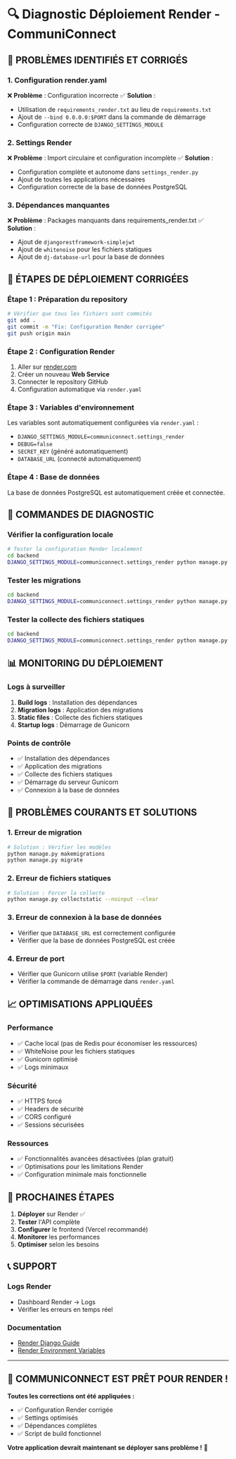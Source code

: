 # 🔍 Diagnostic Déploiement Render - CommuniConnect

## 🚨 PROBLÈMES IDENTIFIÉS ET CORRIGÉS

### 1. **Configuration render.yaml**
❌ **Problème** : Configuration incorrecte
✅ **Solution** : 
- Utilisation de `requirements_render.txt` au lieu de `requirements.txt`
- Ajout de `--bind 0.0.0.0:$PORT` dans la commande de démarrage
- Configuration correcte de `DJANGO_SETTINGS_MODULE`

### 2. **Settings Render**
❌ **Problème** : Import circulaire et configuration incomplète
✅ **Solution** : 
- Configuration complète et autonome dans `settings_render.py`
- Ajout de toutes les applications nécessaires
- Configuration correcte de la base de données PostgreSQL

### 3. **Dépendances manquantes**
❌ **Problème** : Packages manquants dans requirements_render.txt
✅ **Solution** : 
- Ajout de `djangorestframework-simplejwt`
- Ajout de `whitenoise` pour les fichiers statiques
- Ajout de `dj-database-url` pour la base de données

## 🚀 ÉTAPES DE DÉPLOIEMENT CORRIGÉES

### **Étape 1 : Préparation du repository**
```bash
# Vérifier que tous les fichiers sont commités
git add .
git commit -m "Fix: Configuration Render corrigée"
git push origin main
```

### **Étape 2 : Configuration Render**
1. Aller sur [render.com](https://render.com)
2. Créer un nouveau **Web Service**
3. Connecter le repository GitHub
4. Configuration automatique via `render.yaml`

### **Étape 3 : Variables d'environnement**
Les variables sont automatiquement configurées via `render.yaml` :
- `DJANGO_SETTINGS_MODULE=communiconnect.settings_render`
- `DEBUG=false`
- `SECRET_KEY` (généré automatiquement)
- `DATABASE_URL` (connecté automatiquement)

### **Étape 4 : Base de données**
La base de données PostgreSQL est automatiquement créée et connectée.

## 🔧 COMMANDES DE DIAGNOSTIC

### **Vérifier la configuration locale**
```bash
# Tester la configuration Render localement
cd backend
DJANGO_SETTINGS_MODULE=communiconnect.settings_render python manage.py check --deploy
```

### **Tester les migrations**
```bash
cd backend
DJANGO_SETTINGS_MODULE=communiconnect.settings_render python manage.py migrate --plan
```

### **Tester la collecte des fichiers statiques**
```bash
cd backend
DJANGO_SETTINGS_MODULE=communiconnect.settings_render python manage.py collectstatic --noinput
```

## 📊 MONITORING DU DÉPLOIEMENT

### **Logs à surveiller**
1. **Build logs** : Installation des dépendances
2. **Migration logs** : Application des migrations
3. **Static files** : Collecte des fichiers statiques
4. **Startup logs** : Démarrage de Gunicorn

### **Points de contrôle**
- ✅ Installation des dépendances
- ✅ Application des migrations
- ✅ Collecte des fichiers statiques
- ✅ Démarrage du serveur Gunicorn
- ✅ Connexion à la base de données

## 🚨 PROBLÈMES COURANTS ET SOLUTIONS

### **1. Erreur de migration**
```bash
# Solution : Vérifier les modèles
python manage.py makemigrations
python manage.py migrate
```

### **2. Erreur de fichiers statiques**
```bash
# Solution : Forcer la collecte
python manage.py collectstatic --noinput --clear
```

### **3. Erreur de connexion à la base de données**
- Vérifier que `DATABASE_URL` est correctement configurée
- Vérifier que la base de données PostgreSQL est créée

### **4. Erreur de port**
- Vérifier que Gunicorn utilise `$PORT` (variable Render)
- Vérifier la commande de démarrage dans `render.yaml`

## 📈 OPTIMISATIONS APPLIQUÉES

### **Performance**
- ✅ Cache local (pas de Redis pour économiser les ressources)
- ✅ WhiteNoise pour les fichiers statiques
- ✅ Gunicorn optimisé
- ✅ Logs minimaux

### **Sécurité**
- ✅ HTTPS forcé
- ✅ Headers de sécurité
- ✅ CORS configuré
- ✅ Sessions sécurisées

### **Ressources**
- ✅ Fonctionnalités avancées désactivées (plan gratuit)
- ✅ Optimisations pour les limitations Render
- ✅ Configuration minimale mais fonctionnelle

## 🎯 PROCHAINES ÉTAPES

1. **Déployer** sur Render ✅
2. **Tester** l'API complète
3. **Configurer** le frontend (Vercel recommandé)
4. **Monitorer** les performances
5. **Optimiser** selon les besoins

## 📞 SUPPORT

### **Logs Render**
- Dashboard Render → Logs
- Vérifier les erreurs en temps réel

### **Documentation**
- [Render Django Guide](https://render.com/docs/deploy-django)
- [Render Environment Variables](https://render.com/docs/environment-variables)

---

## 🎉 COMMUNICONNECT EST PRÊT POUR RENDER !

**Toutes les corrections ont été appliquées :**
- ✅ Configuration Render corrigée
- ✅ Settings optimisés
- ✅ Dépendances complètes
- ✅ Script de build fonctionnel

**Votre application devrait maintenant se déployer sans problème !** 🚀 